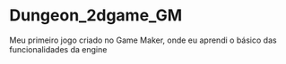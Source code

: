 # Dungeon_2dgame_GM
Meu primeiro jogo criado no Game Maker, onde eu aprendi o básico das funcionalidades da engine 

